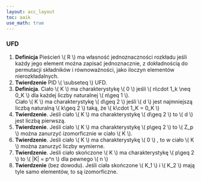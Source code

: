 ```yaml
---
layout: acc_layout
toc: aaik
use_math: true
---
```


### UFD

1.  **Definicja** Pieścień \\( R \\) ma własność jednoznaczności
    rozkładu jeśli każdy jego element można zapisać jednoznacznie, z
    dokładnością do permutacji składników i równoważności, jako iloczyn
    elementów nierozkładalnych.
2.  **Twierdzenie** PID \\( \\subseteq \\) UFD.
3.  **Definicja**. Ciało \\( K \\) ma charakterystykę \\( 0 \\) 
    jeśli \\( n\\cdot 1\_k \\neq 0\_K \\) dla każdej liczby
    naturalnej \\( n\\geq 1 \\).\
    Ciało \\( K \\) ma charakterystykę \\( d\\geq 2 \\) jeśli
    \\( d \\) jest najmniejszą liczbą naturalną \\( k\\geq 2 \\) 
    taką, że \\( k\\cdot 1\_K = 0\_K \\) 
4.  **Twierdzenie**. Jeśli ciało \\( K \\) ma charakterystykę \\( 
    d\\geq 2 \\) to \\( d \\) jest liczbą pierwszą.
5.  **Twierdzenie**. Jeśli ciało \\( K \\) ma charakterystykę \\( 
    p\\geq 2 \\) to \\( Z\_p \\) można zanurzyć izomorficznie w
    ciało \\( K \\).
6.  **Twierdzenie**. Jeśli ciało \\( K \\) ma charakterystykę \\( 
    0 \\) , to w ciało \\( K \\) można zanurzyć liczby wymierne.
7.  **Twierdzenie**. Jeśli ciało skończone \\( K \\) ma
    charakterystykę \\( p\\geq 2 \\) to \\( \|K\| = p^n \\) dla
    pewnego \\( n \\) 
8.  **Twierdzenie** (bez dowodu). Jeśli ciała skończone \\( K\_1 \\) 
    i \\( K\_2 \\) mają tyle samo elementów, to są izomorficzne.

